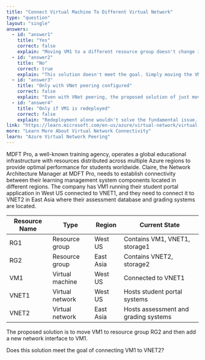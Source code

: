 ```yaml
---
title: "Connect Virtual Machine To Different Virtual Network"
type: "question"
layout: "single"
answers:
  - id: "answer1"
    title: "Yes"
    correct: false
    explain: "Moving VM1 to a different resource group doesn't change its network connectivity. Adding a network interface to VM1 doesn't automatically connect it to VNET2, and cross-region networking requires additional configuration like VNet peering or VPN connectivity."
  - id: "answer2"
    title: "No"
    correct: true
    explain: "This solution doesn't meet the goal. Simply moving the VM and adding a network interface won't connect VM1 to VNET2 in East Asia. Cross-region connectivity requires VNet peering, VPN gateway, or other networking solutions to enable communication between regions."
  - id: "answer3"
    title: "Only with VNet peering configured"
    correct: false
    explain: "Even with VNet peering, the proposed solution of just moving the VM and adding a network interface is insufficient. The VM would need proper network configuration and the VNet peering would need to be established first."
  - id: "answer4"
    title: "Only if VM1 is redeployed"
    correct: false
    explain: "Redeployment alone wouldn't solve the fundamental issue. VM1 is in West US and VNET2 is in East Asia, so cross-region connectivity solutions are required regardless of deployment method."
link: "https://learn.microsoft.com/en-us/azure/virtual-network/virtual-network-peering-overview"
more: "Learn More About Virtual Network Connectivity"
learn: "Azure Virtual Network Peering"
---
```


MDFT Pro, a well-known training agency, operates a global educational infrastructure with resources distributed across multiple Azure regions to provide optimal performance for students worldwide. Claire, the Network Architecture Manager at MDFT Pro, needs to establish connectivity between their learning management system components located in different regions. The company has VM1 running their student portal application in West US connected to VNET1, and they need to connect it to VNET2 in East Asia where their assessment database and grading systems are located.

| Resource Name | Type | Region | Current State |
|---------------|------|--------|---------------|
| RG1 | Resource group | West US | Contains VM1, VNET1, storage1 |
| RG2 | Resource group | East Asia | Contains VNET2, storage2 |
| VM1 | Virtual machine | West US | Connected to VNET1 |
| VNET1 | Virtual network | West US | Hosts student portal systems |
| VNET2 | Virtual network | East Asia | Hosts assessment and grading systems |

The proposed solution is to move VM1 to resource group RG2 and then add a new network interface to VM1.

Does this solution meet the goal of connecting VM1 to VNET2?
